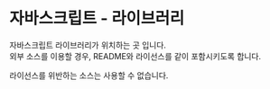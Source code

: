 # 자바스크립트 - 라이브러리

자바스크립트 라이브러리가 위치하는 곳 입니다.  
외부 소스를 이용할 경우, README와 라이선스를 같이 포함시키도록 합니다.

라이선스를 위반하는 소스는 사용할 수 없습니다.
